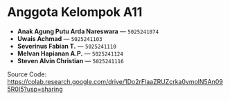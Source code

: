 # Anggota Kelompok A11

- **Anak Agung Putu Arda Nareswara** — `5025241074`  
- **Uwais Achmad** — `5025241103`  
- **Severinus Fabian T.** — `5025241110`  
- **Melvan Hapianan A.P.** — `5025241124`  
- **Steven Alvin Christian** — `5025241116`

Source Code: https://colab.research.google.com/drive/1Do2rFlaaZRUZcrka0vmolN5An095R0I5?usp=sharing
